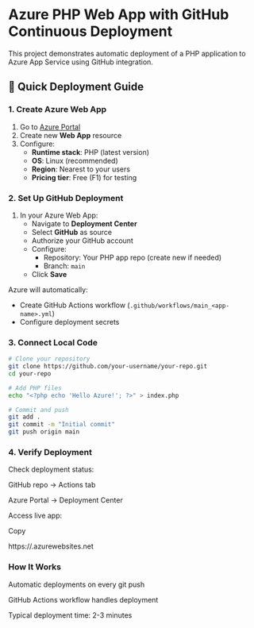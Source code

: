# Azure PHP Web App with GitHub Continuous Deployment

This project demonstrates automatic deployment of a PHP application to Azure App Service using GitHub integration.

## 🚀 Quick Deployment Guide

### 1. Create Azure Web App
1. Go to [Azure Portal](https://portal.azure.com/)
2. Create new **Web App** resource
3. Configure:
   - **Runtime stack**: PHP (latest version)
   - **OS**: Linux (recommended)
   - **Region**: Nearest to your users
   - **Pricing tier**: Free (F1) for testing

### 2. Set Up GitHub Deployment
1. In your Azure Web App:
   - Navigate to **Deployment Center**
   - Select **GitHub** as source
   - Authorize your GitHub account
   - Configure:
     - Repository: Your PHP app repo (create new if needed)
     - Branch: `main`
   - Click **Save**

Azure will automatically:
- Create GitHub Actions workflow (`.github/workflows/main_<app-name>.yml`)
- Configure deployment secrets

### 3. Connect Local Code
```bash
# Clone your repository
git clone https://github.com/your-username/your-repo.git
cd your-repo

# Add PHP files
echo "<?php echo 'Hello Azure!'; ?>" > index.php

# Commit and push
git add .
git commit -m "Initial commit"
git push origin main
```

### 4. Verify Deployment

Check deployment status:

GitHub repo → Actions tab

Azure Portal → Deployment Center

Access live app:

Copy

https://<your-app-name>.azurewebsites.net



###  How It Works

Automatic deployments on every git push

GitHub Actions workflow handles deployment

Typical deployment time: 2-3 minutes

